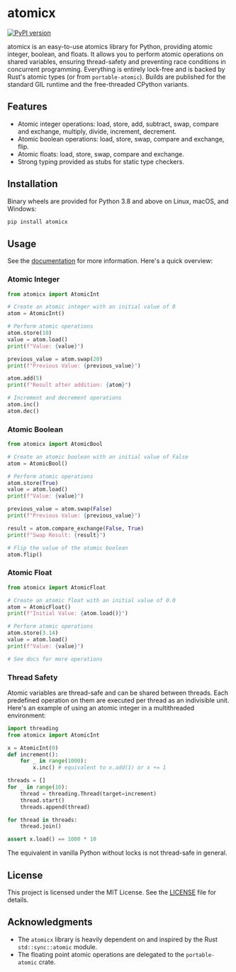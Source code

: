 # atomicx

[![PyPI version](https://badge.fury.io/py/atomicx.svg)](https://badge.fury.io/py/atomicx)

atomicx is an easy-to-use atomics library for Python, providing atomic integer, boolean, and floats. It allows you to perform atomic operations on shared variables, ensuring thread-safety and preventing race conditions in concurrent programming. Everything is entirely lock-free and is backed by Rust's atomic types (or from `portable-atomic`). Builds are published for the standard GIL runtime and the free-threaded CPython variants.

## Features

- Atomic integer operations: load, store, add, subtract, swap, compare and exchange, multiply, divide, increment, decrement.
- Atomic boolean operations: load, store, swap, compare and exchange, flip.
- Atomic floats: load, store, swap, compare and exchange.
- Strong typing provided as stubs for static type checkers.

## Installation

Binary wheels are provided for Python 3.8 and above on Linux, macOS, and Windows:

```bash
pip install atomicx
```

## Usage

See the [documentation](DOCS.md) for more information. Here's a quick overview:

### Atomic Integer

```python
from atomicx import AtomicInt

# Create an atomic integer with an initial value of 0
atom = AtomicInt()

# Perform atomic operations
atom.store(10)
value = atom.load()
print(f"Value: {value}")

previous_value = atom.swap(20)
print(f"Previous Value: {previous_value}")

atom.add(5)
print(f"Result after addition: {atom}")

# Increment and decrement operations
atom.inc()
atom.dec()
```

### Atomic Boolean

```python
from atomicx import AtomicBool

# Create an atomic boolean with an initial value of False
atom = AtomicBool()

# Perform atomic operations
atom.store(True)
value = atom.load()
print(f"Value: {value}")

previous_value = atom.swap(False)
print(f"Previous Value: {previous_value}")

result = atom.compare_exchange(False, True)
print(f"Swap Result: {result}")

# Flip the value of the atomic boolean
atom.flip()
```

### Atomic Float

```python
from atomicx import AtomicFloat

# Create an atomic float with an initial value of 0.0
atom = AtomicFloat()
print(f"Initial Value: {atom.load()}")

# Perform atomic operations
atom.store(3.14)
value = atom.load()
print(f"Value: {value}")

# See docs for more operations
```

### Thread Safety

Atomic variables are thread-safe and can be shared between threads. Each predefined operation on them are executed per thread as an indivisible unit. Here's an example of using an atomic integer in a multithreaded environment:

```python
import threading
from atomicx import AtomicInt

x = AtomicInt(0)
def increment():
    for _ in range(1000):
        x.inc() # equivalent to x.add(1) or x += 1

threads = []
for _ in range(10):
    thread = threading.Thread(target=increment)
    thread.start()
    threads.append(thread)

for thread in threads:
    thread.join()

assert x.load() == 1000 * 10
```

The equivalent in vanilla Python without locks is not thread-safe in general.

## License

This project is licensed under the MIT License. See the [LICENSE](LICENSE) file for details.

## Acknowledgments

- The `atomicx` library is heavily dependent on and inspired by the Rust `std::sync::atomic` module.
- The floating point atomic operations are delegated to the `portable-atomic` crate.
